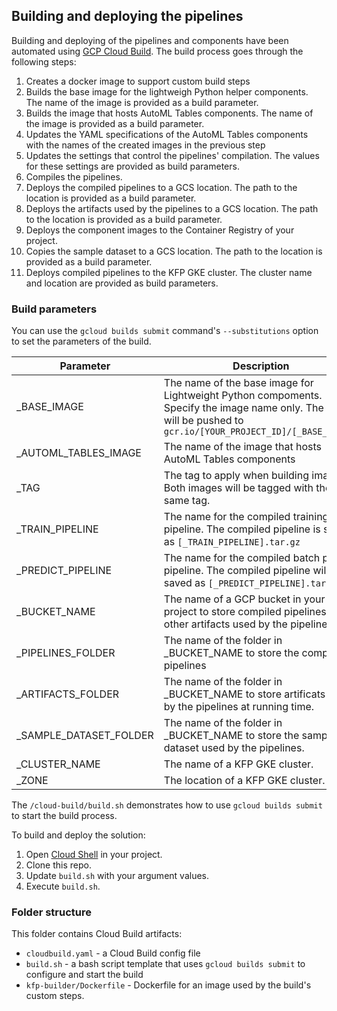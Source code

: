 

## Building and deploying the pipelines

Building and deploying of the pipelines and components have been automated using [GCP Cloud Build](https://cloud.google.com/cloud-build/docs/).  The build process goes through the following steps:
1. Creates a docker image to support custom build steps
1. Builds the base image for the lightweigh Python helper components. The name of the image is provided as a build parameter.
1. Builds the image that hosts AutoML Tables components. The name of the image is provided as a build parameter.
1. Updates the YAML specifications of the AutoML Tables components with the names of the created images in the previous step
1. Updates the settings that control the pipelines' compilation. The values for these settings are provided as build parameters.
1. Compiles the pipelines. 
1. Deploys the compiled pipelines to a GCS location. The path to the location is provided as a build parameter.
1. Deploys the artifacts used by the pipelines to a GCS location. The path to the location is provided as a build parameter.
1. Deploys the component images to the Container Registry of your project. 
1. Copies the sample dataset to a GCS location. The path to the location is provided as a build parameter.
1. Deploys compiled pipelines to the KFP GKE cluster. The cluster name and location are provided as build parameters.


### Build parameters
You can use the `gcloud builds submit` command's `--substitutions` option to set the parameters of the build.

Parameter | Description 
-----------|-------------
_BASE_IMAGE | The name of the base image for Lightweight Python compoments. Specify the image name only. The image will be pushed to `gcr.io/[YOUR_PROJECT_ID]/[_BASE_IMAGE]`
_AUTOML_TABLES_IMAGE | The name of the image that hosts AutoML Tables components
_TAG | The tag to apply when building images. Both images will be tagged with the same tag.
_TRAIN_PIPELINE | The name for the compiled training pipeline. The compiled pipeline is saved as `[_TRAIN_PIPELINE].tar.gz`
_PREDICT_PIPELINE | The name for the compiled batch predict pipeline. The compiled pipeline will be saved as `[_PREDICT_PIPELINE].tar.gz` |
_BUCKET_NAME | The name of a GCP bucket in your project to store compiled pipelines and other artifacts used by the pipelines. 
_PIPELINES_FOLDER | The name of the folder in _BUCKET_NAME to store the compiled pipelines
_ARTIFACTS_FOLDER | The name of the folder in _BUCKET_NAME to store artificats used by the pipelines at running time. 
_SAMPLE_DATASET_FOLDER | The name of the folder in _BUCKET_NAME to store the sample dataset used by the pipelines.
_CLUSTER_NAME | The name of a KFP GKE cluster.
_ZONE | The location of a KFP GKE cluster.


The `/cloud-build/build.sh` demonstrates how to use `gcloud builds submit` to start the build process. 


To build and deploy the solution:
1. Open [Cloud Shell](https://cloud.google.com/shell/docs/) in your project.
2. Clone this repo.
3. Update `build.sh` with your argument values.
4. Execute `build.sh`.


### Folder structure

This folder contains Cloud Build artifacts:
- `cloudbuild.yaml` - a Cloud Build config file
- `build.sh` - a bash script template that uses `gcloud builds submit` to configure and start the build
- `kfp-builder/Dockerfile` - Dockerfile for an image used by the build's custom steps.


